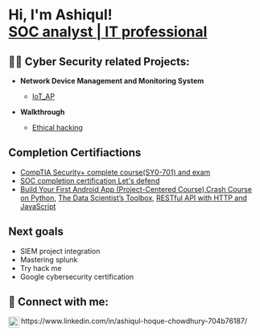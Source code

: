 <h1>Hi, I'm Ashiqul! <br/><a href="https://www.linkedin.com/in/ashiqul-hoque-chowdhury-704b76187/">SOC analyst | IT professional</a></h1>

<h2>👨‍💻 Cyber Security related Projects:</h2>

- <b>Network Device Management and Monitoring System</b>
  - [IoT_AP](https://github.com/ashiq4321/IoT_AP)
    
- <b>Walkthrough</b>
  - [Ethical hacking](https://github.com/ashiq4321/ethicalHacking)
    
<h2> Completion Certifiactions</h2>
  
-  [CompTIA Security+ complete course(SY0-701) and exam](https://www.udemy.com/certificate/UC-8c0760ba-952c-401d-87b3-459d9b577848/)
-  [SOC completion certification Let's defend](https://app.letsdefend.io/certificate/show/4c9548c0-4272-47ac-8e15-9404a5aa3103)
-  [Build Your First Android App (Project-Centered Course)](https://coursera.org/share/a76ddc9a07f4597aa33d65ae28fd28c9),[Crash Course on Python](https://coursera.org/share/ec5ce3d65502cc4838c2fc11c79b2266), [The Data Scientist’s Toolbox](https://coursera.org/share/da10ae338d929aab5122f96279cab557), [RESTful API with HTTP and JavaScript](https://coursera.org/share/c45a550b86c0082a86af48c77138b7a3)



<h2> Next goals</h2>

-  SIEM project integration
-  Mastering splunk
-  Try hack me 
-  Google cybersecurity certification

<h2> 🤳 Connect with me:</h2>
<img align="left" alt="JoshMadakor | LinkedIn" width="22px" src="https://cdn.jsdelivr.net/npm/simple-icons@v3/icons/linkedin.svg" />https://www.linkedin.com/in/ashiqul-hoque-chowdhury-704b76187/
